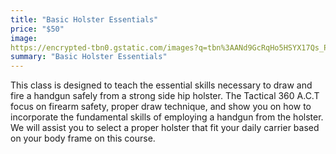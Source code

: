 ```yaml
---
title: "Basic Holster Essentials"
price: "$50"
image: 
https://encrypted-tbn0.gstatic.com/images?q=tbn%3AANd9GcRqHo5HSYX17Qs_PA8uJTkMm_3tF7E_FG1LOg&usqp=CAU
summary: "Basic Holster Essentials"
---
```

This class is designed to teach the essential skills necessary to draw and fire a handgun safely from a strong side hip holster.  The Tactical 360 A.C.T focus on firearm safety, proper draw technique, and show you on how to incorporate the fundamental skills of employing a handgun from the holster. We will assist you to select a proper holster that fit your daily carrier based on your body frame on this course.
<!--stackedit_data:
eyJoaXN0b3J5IjpbNDQ3MjczNTg4LDMyNjA1NjQ1MSwyNjE5Nz
E2ODhdfQ==
-->